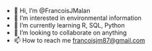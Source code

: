 - 👋 Hi, I’m @FrancoisJMalan
- 👀 I’m interested in environmental information
- 🌱 I’m currently learning R, SQL, Python
- 💞️ I’m looking to collaborate on anything
- 📫 How to reach me francoisjm87@gmail.com

<!---
FrancoisJMalan/FrancoisJMalan is a ✨ special ✨ repository because its `README.md` (this file) appears on your GitHub profile.
You can click the Preview link to take a look at your changes.
--->

